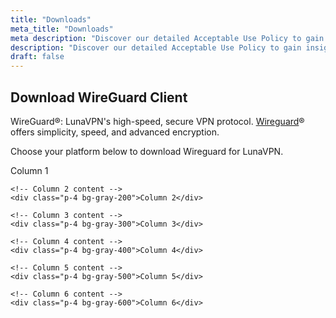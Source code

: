 ```yaml
---
title: "Downloads"
meta_title: "Downloads"
meta description: "Discover our detailed Acceptable Use Policy to gain insight into how we safeguard your personal data and guarantee your online privacy. Explore the types of information we collect, its purpose, and your rights concerning your data."
description: "Discover our detailed Acceptable Use Policy to gain insight into how we safeguard your personal data and guarantee your online privacy. Explore the types of information we collect, its purpose, and your rights concerning your data."
draft: false
---
```


## Download WireGuard Client

WireGuard&reg;: LunaVPN's high-speed, secure VPN protocol. <a href="https://www.wireguard.com/" target="_blank">Wireguard</a>&reg; offers simplicity, speed, and advanced encryption.

Choose your platform below to download Wireguard for LunaVPN.

<div class="grid grid-cols-1 sm:grid-cols-2 md:grid-cols-3 lg:grid-cols-6 gap-4">
    <!-- Column 1 content -->
    <div class="p-4 bg-gray-100">Column 1</div>
    
    <!-- Column 2 content -->
    <div class="p-4 bg-gray-200">Column 2</div>
    
    <!-- Column 3 content -->
    <div class="p-4 bg-gray-300">Column 3</div>
    
    <!-- Column 4 content -->
    <div class="p-4 bg-gray-400">Column 4</div>
    
    <!-- Column 5 content -->
    <div class="p-4 bg-gray-500">Column 5</div>
    
    <!-- Column 6 content -->
    <div class="p-4 bg-gray-600">Column 6</div>
</div>

